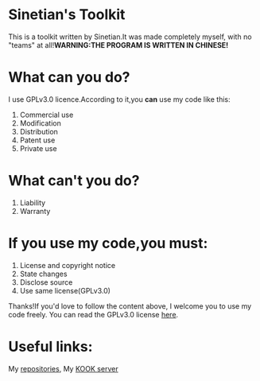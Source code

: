 # Sinetian's Toolkit
This is a toolkit written by Sinetian.It was made completely myself,
with no "teams" at all!**WARNING:THE PROGRAM IS WRITTEN IN CHINESE!**
[](https://img.shields.io/badge/Blockchain.com-121D33?logo=blockchaindotcom&logoColor=fff&style=for-the-badge)
# What can you do?
I use GPLv3.0 licence.According to it,you **can** use my code like this:
1. Commercial use
2. Modification
3. Distribution
4. Patent use
5. Private use
# What can't you do?
1. Liability
2. Warranty
# If you use my code,you **must**:
1. License and copyright notice
2. State changes
3. Disclose source
4. Use same license(GPLv3.0)

Thanks!If you'd love to follow the content above, I welcome you to use my code freely.
You can read the GPLv3.0 license [here](https://github.com/Sinetian/Toolkit/blob/main/LICENSE).

# Useful links:
My [repositories](https://github.com/Sinetian/Toolkit),
My [KOOK server](https://kook.top/5vdzqC)
